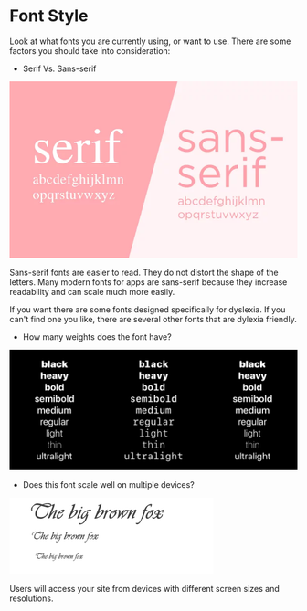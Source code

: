# Font Style

Look at what fonts you are currently using, or want to use. There are some factors you should 
take into consideration:

* Serif Vs. Sans-serif

![](img/01.png)

Sans-serif fonts are easier to read. They do not distort the shape of the letters. 
Many modern fonts for apps are sans-serif because they increase readability and can scale much more easily.

If you want there are some fonts designed specifically for dyslexia. If you can't find one you like, there are several other fonts 
that are dylexia friendly.


* How many weights does the font have?

![](img/03.png)


* Does this font scale well on multiple devices?

![](img/04.png)

Users will access your site from devices with different screen sizes and resolutions.
